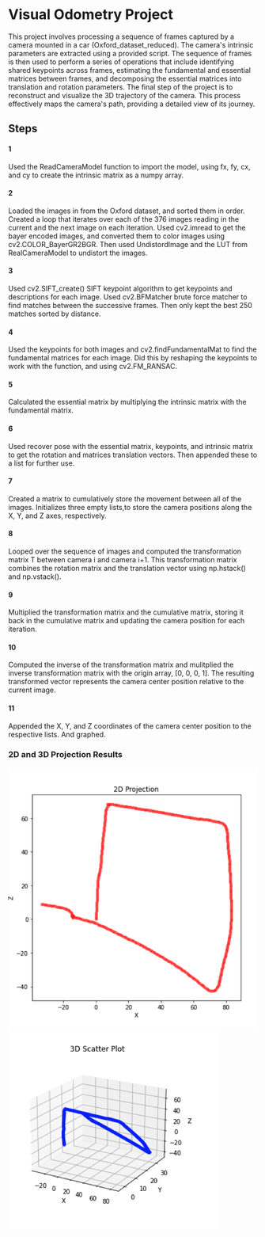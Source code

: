 # Visual Odometry Project

This project involves processing a sequence of frames captured by a camera mounted in a car (Oxford_dataset_reduced). The camera's intrinsic parameters are extracted using a provided script. The sequence of frames is then used to perform a series of operations that include identifying shared keypoints across frames, estimating the fundamental and essential matrices between frames, and decomposing the essential matrices into translation and rotation parameters. The final step of the project is to reconstruct and visualize the 3D trajectory of the camera. This process effectively maps the camera's path, providing a detailed view of its journey.

## Steps

#### 1
Used the ReadCameraModel function to import the model, using fx, fy, cx, and cy to create the intrinsic matrix as a numpy array.

#### 2
Loaded the images in from the Oxford dataset, and sorted them in order. Created a loop that iterates over each of the 376 images reading in the current and the next image on each iteration. Used cv2.imread to get the bayer encoded images, and converted them to color images using cv2.COLOR_BayerGR2BGR. Then used UndistordImage and the LUT from RealCameraModel to undistort the images.

#### 3
Used cv2.SIFT_create() SIFT keypoint algorithm to get keypoints and descriptions for each image. Used cv2.BFMatcher brute force matcher to find matches between the successive frames. Then only kept the best 250 matches sorted by distance.

#### 4
Used the keypoints for both images and cv2.findFundamentalMat to find the fundamental matrices for each image. Did this by reshaping the keypoints to work with the function, and using cv2.FM_RANSAC.

#### 5
Calculated the essential matrix by multiplying the intrinsic matrix with the fundamental matrix.

#### 6
Used recover pose with the essential matrix, keypoints, and intrinsic matrix to get the rotation and matrices translation vectors. Then appended these to a list for further use.

#### 7

Created a matrix to cumulatively store the movement between all of the images. Initializes three empty lists,to store the camera positions along the X, Y, and Z axes, respectively.

#### 8

Looped over the sequence of images and computed the transformation matrix T between camera i and camera i+1. This transformation matrix combines the rotation matrix and the translation vector using np.hstack() and np.vstack().

#### 9

Multiplied the transformation matrix and the cumulative matrix, storing it back in the cumulative matrix and updating the camera position for each iteration.

#### 10

Computed the inverse of the transformation matrix and mulitplied the inverse transformation matrix with the origin array, [0, 0, 0, 1]. The resulting transformed vector represents the camera center position relative to the current image.

#### 11

Appended the X, Y, and Z coordinates of the camera center position to the respective lists. And graphed.

### 2D and 3D Projection Results

![2D Projection](2d.png "2d projection")
![3D Projection](3d.png "3d projection")
